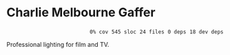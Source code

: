 # Charlie Melbourne Gaffer


<p align="right">
    <code>0% cov</code>&nbsp;
    <code>545 sloc</code>&nbsp;
    <code>24 files</code>&nbsp;
    <code>0 deps</code>&nbsp;
    <code>18 dev deps</code>
</p>

Professional lighting for film and TV.

<!-- START doctoc -->
<!-- END doctoc -->
